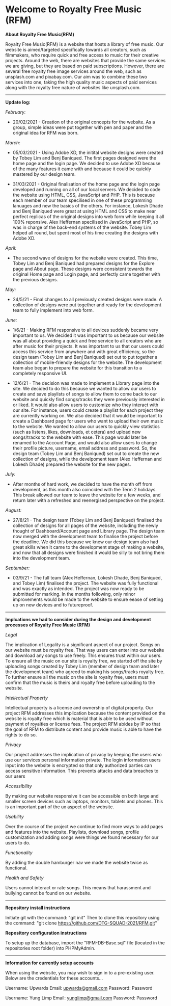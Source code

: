 # Welcome to Royalty Free Music (RFM) 

**About Royalty Free Music(RFM)**

Royalty Free Music(RFM) is a website that hosts a library of free music. Our website is aimed/targeted specifically towards all creators, such as filmmakers, who require quick and free access to music for their creative projects. Around the web, there are websites that provide the same services we are giving, but they are based on paid subscriptions. However, there are several free royalty free image services around the web, such as unsplash.com and pixabay.com. Our aim was to combine these two services into one, taking the high quality music aspects of paid services along with the royalty free nature of websites like unsplash.com.

-----------------------------------------------------------------------------------------------------------------------------------------------------------------

**Update log:**

*February:*

* 20/02/2021 - Creation of the original concepts for the website. As a group, simple ideas were put together with pen and paper and the original idea for RFM was born.

*March:*

* 05/03/2021 - Using Adobe XD, the initital website designs were created by Tobey Lim and Benj Baniqued. The first pages designed were the home page and the login page. We decided to use Adobe XD because of the many features it came with and because it could be quickly mastered by our design team.

* 31/03/2021 - Original finalisation of the home page and the login page developed and running on all of our local servers. We decided to code the website using HTML, CSS, JavaScript and PHP. This is because each member of our team specilised in one of these programming lanuages and new the basics of the others. For instance, Lokesh Dhade and Benj Baniqued were great at using HTML and CSS to make near perfect replicas of the original designs into web form while keeping it all 100% reponsive. Alex Heffernan specilised in JavaScript and PHP, so was in charge of the back-end systems of the website. Tobey Lim helped all round, but spent most of his time creating the designs with Adobe XD.

*April:*

* The second wave of designs for the website were created. This time, Tobey Lim and Benj Baniqued had prepared designs for the Explore page and About page. These designs were consistent towards the original Home page and Login page, and perfectly came together with the previous designs.

*May:*

* 24/5/21 - Final changes to all previously created designs were made. A collection of designs were put together and ready for the development team to fully implement into web form.

*June:*

* 1/6/21 - Making RFM responsive to all devices suddenly became very important to us. We decided it was important to us because our website was all about providing a quick and free service to all creators who are after music for their projects. It was important to us that our users could access this service from anywhere and with great efficiency, so the design team (Tobey Lim and Benj Baniqued) set out to put together a collection of mobile-friendly designs for the website. The development team also began to prepare the website for this transition to a completely responsive UI.

* 12/6/21 - The decision was made to implement a Library page into the site. We decided to do this because we wanted to allow our users to create and save playlists of songs to allow them to come back to our website and quickly find songs/tracks they were previously interested in or liked. It would also allow users to customize who they interact with our site. For instance, users could create a playlist for each project they are currently working on. We also decided that it would be important to create a Dashboard page for users who want to upload their own music to the website. We wanted to allow our users to quickly view statistics (such as listens, likes, downloads, et cetera) and upload new songs/tracks to the website with ease. This page would later be renamed to the Account Page, and would also allow users to change their profile picture, username, email address and password. So, the design team (Tobey Lim and Benj Baniqued) set out to create the new collection of designs, while the develpoment team (Alex Heffernan and Lokesh Dhade) prepared the website for the new pages.

*July:*

* After months of hard work, we decided to have the month off from development, as this month also coincided with the Term 2 holidays. This break allowed our team to leave the website for a few weeks, and return later with a refreshed and reenergised perspective on the project.

*August:*

* 27/8/21 - The design team (Tobey Lim and Benj Baniqued) finalised the collection of designs for all pages of the website, including the newly thought of Dashboard/Account page and Library page. The design team now merged with the development team to finalise the project before the deadline. We did this because we knew our design team also had great skills when it came to the development stage of making a website, and now that all designs were finished it would be silly to not bring them into the development team.

*September:*

* 03/9/21 - The full team (Alex Heffernan, Lokesh Dhade, Benj Baniqued, and Tobey Lim) finalised the project. The website was fully functional and was exactly as intended. The project was now ready to be submitted for marking. In the months following, only minor improvements would be made to the website to ensure eease of setting up on new devices and to futureproof.

-----------------------------------------------------------------------------------------------------------------------------------------------------------------

**Implcations we had to consider during the design and development processes of Royalty Free Music (RFM)**

*Legal*

The implication of Legality is a significant aspect of our project. Songs on our website must be royalty free. That way users can enter into our website and download any songs to use freely. This ensures trust within our users. To ensure all the music on our site is royalty free, we started off the site by uploading songs created by Tobey Lim (member of design team and later the development team) who agreed to making his songs/tracks royalty free. To further ensure all the music on the site is royalty free, users must confirm that the music is theirs and royalty free before uploading to the website.

*Intellectual Property*

Intellectual property is a license and ownership of digital property. Our project RFM addresses this implication because the content provided on the website is royalty free which is material that is able to be used without payment of royalties or license fees. The project RFM abides by IP so that the goal of RFM to distribute content and provide music is able to have the rights to do so.

*Privacy*

Our project addresses the implication of privacy by keeping the users who use our services personal information private. The login information users input into the website is encrypted so that only authorized parties can access sensitive information. This prevents attacks and data breaches to our users

*Accessibility*

By making our website responsive it can be accessible on both large and smaller screen devices such as laptops, monitors, tablets and phones. This is an important part of the ux aspect of the website.

*Usability*

Over the course of the project we continue to find more ways to add pages and features into the website. Playlists, download songs, profile customization and adding songs were things we found necessary for our users to do.

*Functionality*

By adding the double hamburger nav we made the website twice as functional.

*Health and Safety*

Users cannot interact or rate songs. This means that harassment and bullying cannot be found on our website.

-----------------------------------------------------------------------------------------------------------------------------------------------------------------

**Repository install instructions**

Initiate git with the command: "git init"
Then to clone this repository using the command: "git clone https://github.com/DTG-SQUAD-2021/RFM.git"

**Repository configuration instructions**

To setup up the database, import the "RFM-DB-Base.sql" file (located in the repositories root folder) into PHPMyAdmin.

-----------------------------------------------------------------------------------------------------------------------------------------------------------------

**Information for currently setup accounts**

When using the website, you may wish to sign in to a pre-existing user. Below are the credentials for these accounts...

Username: Upwards
Email: upwards@gmail.com
Password: Password

Username: Yung Limp
Email: yunglimp@gmail.com
Password: Password
